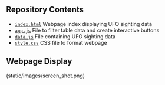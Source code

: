 ## Repository Contents

- [`index.html`](index.html) Webpage index displaying UFO sighting data
- [`app.js`](static/js/app.js) File to filter table data and create interactive buttons
- [`data.js`](static/js/data.js) File containing UFO sighting data
- [`style.css`](static/css/style.css) CSS file to format webpage


## Webpage Display
(static/images/screen_shot.png)
